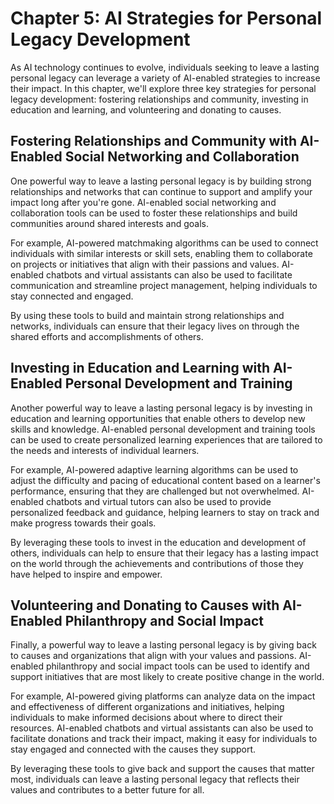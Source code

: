 Chapter 5: AI Strategies for Personal Legacy Development
========================================================

As AI technology continues to evolve, individuals seeking to leave a lasting personal legacy can leverage a variety of AI-enabled strategies to increase their impact. In this chapter, we'll explore three key strategies for personal legacy development: fostering relationships and community, investing in education and learning, and volunteering and donating to causes.

Fostering Relationships and Community with AI-Enabled Social Networking and Collaboration
-----------------------------------------------------------------------------------------

One powerful way to leave a lasting personal legacy is by building strong relationships and networks that can continue to support and amplify your impact long after you're gone. AI-enabled social networking and collaboration tools can be used to foster these relationships and build communities around shared interests and goals.

For example, AI-powered matchmaking algorithms can be used to connect individuals with similar interests or skill sets, enabling them to collaborate on projects or initiatives that align with their passions and values. AI-enabled chatbots and virtual assistants can also be used to facilitate communication and streamline project management, helping individuals to stay connected and engaged.

By using these tools to build and maintain strong relationships and networks, individuals can ensure that their legacy lives on through the shared efforts and accomplishments of others.

Investing in Education and Learning with AI-Enabled Personal Development and Training
-------------------------------------------------------------------------------------

Another powerful way to leave a lasting personal legacy is by investing in education and learning opportunities that enable others to develop new skills and knowledge. AI-enabled personal development and training tools can be used to create personalized learning experiences that are tailored to the needs and interests of individual learners.

For example, AI-powered adaptive learning algorithms can be used to adjust the difficulty and pacing of educational content based on a learner's performance, ensuring that they are challenged but not overwhelmed. AI-enabled chatbots and virtual tutors can also be used to provide personalized feedback and guidance, helping learners to stay on track and make progress towards their goals.

By leveraging these tools to invest in the education and development of others, individuals can help to ensure that their legacy has a lasting impact on the world through the achievements and contributions of those they have helped to inspire and empower.

Volunteering and Donating to Causes with AI-Enabled Philanthropy and Social Impact
----------------------------------------------------------------------------------

Finally, a powerful way to leave a lasting personal legacy is by giving back to causes and organizations that align with your values and passions. AI-enabled philanthropy and social impact tools can be used to identify and support initiatives that are most likely to create positive change in the world.

For example, AI-powered giving platforms can analyze data on the impact and effectiveness of different organizations and initiatives, helping individuals to make informed decisions about where to direct their resources. AI-enabled chatbots and virtual assistants can also be used to facilitate donations and track their impact, making it easy for individuals to stay engaged and connected with the causes they support.

By leveraging these tools to give back and support the causes that matter most, individuals can leave a lasting personal legacy that reflects their values and contributes to a better future for all.
